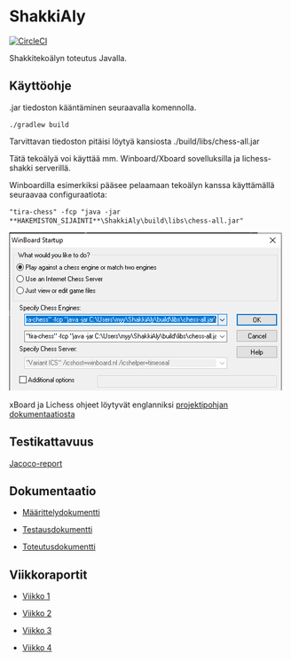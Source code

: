 # ShakkiAly
[![CircleCI](https://circleci.com/gh/noobLue/ShakkiAly.svg?style=shield)](https://circleci.com/gh/noobLue/ShakkiAly)

Shakkitekoälyn toteutus Javalla. 

## Käyttöohje
.jar tiedoston kääntäminen seuraavalla komennolla.

    ./gradlew build

Tarvittavan tiedoston pitäisi löytyä kansiosta ./build/libs/chess-all.jar

Tätä tekoälyä voi käyttää mm. Winboard/Xboard sovelluksilla ja lichess-shakki serverillä.

Winboardilla esimerkiksi pääsee pelaamaan tekoälyn kanssa käyttämällä seuraavaa configuraatiota: 

    "tira-chess" -fcp "java -jar **HAKEMISTON_SIJAINTI**\ShakkiAly\build\libs\chess-all.jar"

![alt text](./dokumentaatio/winboard-setup.png)

xBoard ja Lichess ohjeet löytyvät englanniksi [projektipohjan dokumentaatiosta](./dokumentaatio/projektipohjan/Beginners_guide.md)

## Testikattavuus

[Jacoco-report](./dokumentaatio/test/html/index.html)

## Dokumentaatio

* [Määrittelydokumentti](./dokumentaatio/maarittelydokumentti.md)

* [Testausdokumentti](./dokumentaatio/testausdokumentti.md)

* [Toteutusdokumentti](./dokumentaatio/toteutusdokumentti.md)


## Viikkoraportit

* [Viikko 1](./dokumentaatio/viikkoraportit/viikko1.md)

* [Viikko 2](./dokumentaatio/viikkoraportit/viikko2.md)

* [Viikko 3](./dokumentaatio/viikkoraportit/viikko3.md)

* [Viikko 4](./dokumentaatio/viikkoraportit/viikko4.md)



